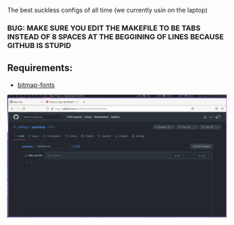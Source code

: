 The best suckless configs of all time (we currently usin on the laptop)

### BUG: MAKE SURE YOU EDIT THE MAKEFILE TO BE TABS INSTEAD OF 8 SPACES AT THE BEGGINING OF LINES BECAUSE GITHUB IS STUPID

<h2> Requirements: </h2>

 - [bitmap-fonts](https://github.com/Tecate/bitmap-fonts)
  
  
  ![Preview](https://raw.githubusercontent.com/jraffstar/suckless/main/setup.png?token=GHSAT0AAAAAABWWJQIOLXIK5DZ6KLEMOJNQYWULVLQ)
